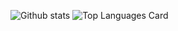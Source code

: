 ![Github stats](https://github-readme-stats.vercel.app/api?username=DarlingUUi&theme=codeSTACKr&show_icons=true&count_private=true)
![Top Languages Card](https://github-readme-stats.vercel.app/api/top-langs/?username=DarlingUUi&layout=compact)
